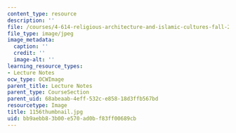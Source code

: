 ```yaml
---
content_type: resource
description: ''
file: /courses/4-614-religious-architecture-and-islamic-cultures-fall-2002/bb9aebb83b00e570ad0bf83ff00689cb_1156thumbnail.jpg
file_type: image/jpeg
image_metadata:
  caption: ''
  credit: ''
  image-alt: ''
learning_resource_types:
- Lecture Notes
ocw_type: OCWImage
parent_title: Lecture Notes
parent_type: CourseSection
parent_uid: 68abeaab-4eff-532c-e858-18d3ffb567bd
resourcetype: Image
title: 1156thumbnail.jpg
uid: bb9aebb8-3b00-e570-ad0b-f83ff00689cb
---
```

